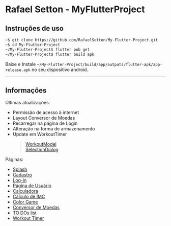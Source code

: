 # Rafael Setton - MyFlutterProject


## Instruções de uso

```bash
~$ git clone https://github.com/RafaelSetton/My-Flutter-Project.git
~$ cd My-Flutter-Project
~/My-Flutter-Project$ flutter pub get
~/My-Flutter-Project$ flutter build apk
```

Baixe e Instale `~/My-Flutter-Project/build/app/outputs/flutter-apk/app-release.apk` no seu dispositivo android.

----------
## Informações

Últimas atualizações:<br/>
- Permissão de acesso à internet<br/>
- Layout Conversor de Moedas<br/>
- Recarregar na página de Login<br/>
- Alteração na forma de armazenamento<br/>
- Update em WorkoutTimer<br/>
    > [WorkoutModel](./lib/shared/models/workoutModel.dart)<br/>
    > [SelectionDialog](./lib/pages/workoutTimer/selectionDialog.dart)<br/>


Páginas:<br/>
- [Splash](./lib/pages/splash)<br/>
- [Cadastro](./lib/pages/register)<br/>
- [Log-in](./lib/pages/login)<br/>
- [Página de Usuário](./lib/pages/home)<br/>
- [Calculadora](./lib/pages/calculadora)<br/>
- [Cálculo de IMC](./lib/pages/IMC)<br/>
- [Color Game](./lib/pages/colorGame)<br/>
- [Conversor de Moedas](./lib/pages/conversor)<br/>
- [TO DOs list](./lib/pages/toDo)<br/>
- [Workout Timer](./lib/pages/workoutTimer)<br/>
